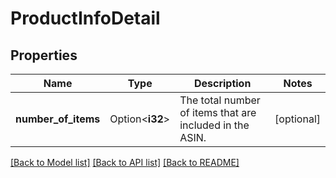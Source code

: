 # ProductInfoDetail

## Properties

Name | Type | Description | Notes
------------ | ------------- | ------------- | -------------
**number_of_items** | Option<**i32**> | The total number of items that are included in the ASIN. | [optional]

[[Back to Model list]](../README.md#documentation-for-models) [[Back to API list]](../README.md#documentation-for-api-endpoints) [[Back to README]](../README.md)


